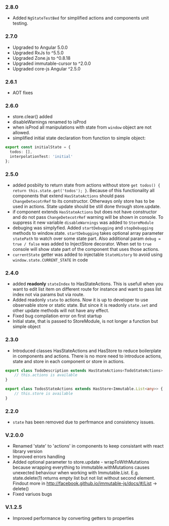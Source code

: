 ### 2.8.0
- Added ```NgStateTestBed``` for simplified actions and components unit testing.

### 2.7.0
- Upgraded to Angular 5.0.0
- Upgraded RxJs to ^5.5.0
- Upgraded Zone.js to ^0.8.18
- Upgraded immutable-cursor to ^2.0.0
- Upgraded core-js Angular ^2.5.0

### 2.6.1
- AOT fixes

### 2.6.0
- store.clear() added
- disableWarnings renamed to isProd
- when isProd all manipulations with state from ```window``` object are not allowed.
- simplified initial state declaration from function to simple object:
```ts
export const initialState = {
  todos: [],
  interpolationTest: 'initial'
};
```

### 2.5.0
- added posbiity to return state from actions without store ```get todos() { return this.state.get('todos'); }```. Because of this functionality all components that extend ```HasStateActions``` should pass ```ChangeDetecotrRef``` to its constructor. Otherways only store has to be used in actions. State update should be still done through store.update.
- if component extends ```HasStateActions``` but does not have constructor and do not pass ```ChangeDetecotrRef``` warning will be shown in console. To suppress it new variable ```disableWarnings``` was added to ```StoreModule```
- debuging was simplyfied. Added ```startDebugging``` and ```stopDebugging``` methods to window.state. ```startDebugging``` takes optional array parameter ```statePath``` to watch over some state part.
Also additional param ```debug = true / false``` was added to InjectStore decorator. When set to ```true``` console will show state part of the component that uses those actions.
- ```currentState``` getter was added to injectable ```StateHistory``` to avoid using ```window.state.CURRENT_STATE``` in code

### 2.4.0
- added <strong>readonly</strong> ```stateIndex``` to HasStateActions. This is usefull when you want to edit list item on different route for instance and want to pass list index not via params but via route.
- Added readonly ```state``` to actions. Now it is up to developer to use observable store or static state. But since it is readonly ```state.set``` and other update methods will not have any effect.
- Fixed bug compilation error on first startup
- Initial state, that is passed to StoreModule, is not longer a function but simple object

### 2.3.0
- Introduced classes HasStateActions<T> and HasStore<T> to reduce boilerplate in components and actions. There is no more need to introduce actions, state and store in each component or store in actions.

```ts
export class TodoDescription extends HasStateActions<TodoStateActions> {
    // this.actions is available
}

export class TodosStateActions extends HasStore<Immutable.List<any>> {
    // this.store is available
}
```

### 2.2.0
- `state` has been removed due to perfrmance and consistency issues.

### V.2.0.0

- Renamed 'state' to 'actions' in components to keep consistant with react library version
- Improved errors handling
- Added optional parameter to store.update - wrapToWithMutations because wrapping everything to immutable.withMutations causes unexected behaviour when working with Immutable.List. E.g. state.delete(1) returns empty list but not list without second element. Findout more in http://facebook.github.io/immutable-js/docs/#/List -> delete()
- Fixed variuos bugs

### V.1.2.5
- Improved performance by converting getters to properties
